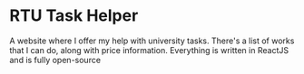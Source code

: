# RTU Task Helper

A website where I offer my help with university tasks. There's a list of works that I can do, along with price information. Everything is written in ReactJS and is fully open-source
